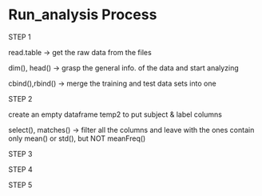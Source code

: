 Run_analysis Process
============
STEP 1

read.table -> get the raw data from the files

dim(), head() -> grasp the general info. of the data and start analyzing

cbind(),rbind() -> merge the training and test data sets into one


STEP 2

create an empty dataframe temp2 to put subject & label columns

select(), matches() -> filter all the columns and leave with the ones contain only mean() or std(), but NOT meanFreq()



STEP 3

STEP 4

STEP 5




